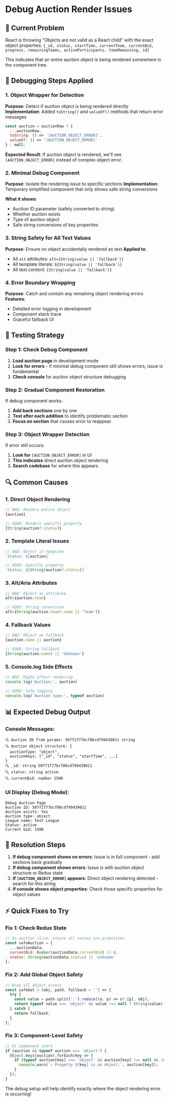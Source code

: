 # Debug Auction Render Issues

## 🚨 Current Problem
React is throwing "Objects are not valid as a React child" with the exact object properties:
`{_id, status, startTime, currentTeam, currentBid, progress, remainingTeams, activeParticipants, timeRemaining, id}`

This indicates that an entire auction object is being rendered somewhere in the component tree.

## 🔧 Debugging Steps Applied

### 1. Object Wrapper for Detection
**Purpose**: Detect if auction object is being rendered directly
**Implementation**: Added `toString()` and `valueOf()` methods that return error messages

```javascript
const auction = auctionRaw ? {
  ...auctionRaw,
  toString: () => '[AUCTION_OBJECT_ERROR]',
  valueOf: () => '[AUCTION_OBJECT_ERROR]'
} : null;
```

**Expected Result**: If auction object is rendered, we'll see `[AUCTION_OBJECT_ERROR]` instead of complex object error.

### 2. Minimal Debug Component
**Purpose**: Isolate the rendering issue to specific sections
**Implementation**: Temporary simplified component that only shows safe string conversions

**What it shows**:
- Auction ID parameter (safely converted to string)
- Whether auction exists
- Type of auction object
- Safe string conversions of key properties

### 3. String Safety for All Text Values
**Purpose**: Ensure no object accidentally rendered as text
**Applied to**:
- All `alt` attributes: `alt={String(value || 'fallback')}`
- All template literals: `${String(value || 'fallback')}`
- All text content: `{String(value || 'fallback')}`

### 4. Error Boundary Wrapping
**Purpose**: Catch and contain any remaining object rendering errors
**Features**:
- Detailed error logging in development
- Component stack trace
- Graceful fallback UI

## 🎯 Testing Strategy

### Step 1: Check Debug Component
1. **Load auction page** in development mode
2. **Look for errors** - if minimal debug component still shows errors, issue is fundamental
3. **Check console** for auction object structure debugging

### Step 2: Gradual Component Restoration
If debug component works:
1. **Add back sections** one by one
2. **Test after each addition** to identify problematic section
3. **Focus on section** that causes error to reappear

### Step 3: Object Wrapper Detection
If error still occurs:
1. **Look for** `[AUCTION_OBJECT_ERROR]` in UI
2. **This indicates** direct auction object rendering
3. **Search codebase** for where this appears

## 🔍 Common Causes

### 1. Direct Object Rendering
```javascript
// BAD: Renders entire object
{auction}

// GOOD: Renders specific property
{String(auction?.status)}
```

### 2. Template Literal Issues
```javascript
// BAD: Object in template
`Status: ${auction}`

// GOOD: Specific property
`Status: ${String(auction?.status)}`
```

### 3. Alt/Aria Attributes
```javascript
// BAD: Object as attribute
alt={auction.team}

// GOOD: String conversion
alt={String(auction.team?.name || 'Team')}
```

### 4. Fallback Values
```javascript
// BAD: Object as fallback
{auction.name || auction}

// GOOD: String fallback
{String(auction.name) || 'Unknown'}
```

### 5. Console.log Side Effects
```javascript
// BAD: Might affect rendering
console.log('Auction:', auction)

// GOOD: Safe logging
console.log('Auction type:', typeof auction)
```

## 📊 Expected Debug Output

### Console Messages:
```
🔍 Auction ID from params: 507f1f77bcf86cd799439011 string
🔍 Auction object structure: {
  auctionType: "object",
  auctionKeys: ["_id", "status", "startTime", ...]
}
🔍 _id: string 507f1f77bcf86cd799439011
🔍 status: string active
🔍 currentBid: number 1500
```

### UI Display (Debug Mode):
```
Debug Auction Page
Auction ID: 507f1f77bcf86cd799439011
Auction exists: Yes
Auction type: object
League name: Test League
Status: active
Current bid: 1500
```

## 🚀 Resolution Steps

1. **If debug component shows no errors**: Issue is in full component - add sections back gradually
2. **If debug component shows errors**: Issue is with auction object structure or Redux state
3. **If `[AUCTION_OBJECT_ERROR]` appears**: Direct object rendering detected - search for this string
4. **If console shows object properties**: Check those specific properties for object values

## ⚡ Quick Fixes to Try

### Fix 1: Check Redux State
```javascript
// In auction slice, ensure all values are primitives
const safeAuction = {
  ...auctionData,
  currentBid: Number(auctionData.currentBid) || 0,
  status: String(auctionData.status) || 'unknown'
};
```

### Fix 2: Add Global Object Safety
```javascript
// Wrap all object access
const safeGet = (obj, path, fallback = '') => {
  try {
    const value = path.split('.').reduce((o, p) => o?.[p], obj);
    return typeof value === 'object' && value !== null ? String(value) : value || fallback;
  } catch {
    return fallback;
  }
};
```

### Fix 3: Component-Level Safety
```javascript
// At component start
if (auction && typeof auction === 'object') {
  Object.keys(auction).forEach(key => {
    if (typeof auction[key] === 'object' && auction[key] !== null && !Array.isArray(auction[key])) {
      console.warn(`⚠️ Property ${key} is an object:`, auction[key]);
    }
  });
}
```

The debug setup will help identify exactly where the object rendering error is occurring!
